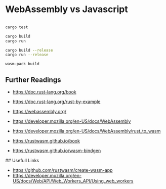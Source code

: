 # WebAssembly vs Javascript

```sh

cargo test

cargo build
cargo run

cargo build --release
cargo run --release

wasm-pack build

```

## Further Readings

- https://doc.rust-lang.org/book
- https://doc.rust-lang.org/rust-by-example

- https://webassembly.org/

- https://developer.mozilla.org/en-US/docs/WebAssembly
- https://developer.mozilla.org/en-US/docs/WebAssembly/rust_to_wasm

- https://rustwasm.github.io/book
- https://rustwasm.github.io/wasm-bindgen

## Usefull Links

- https://github.com/rustwasm/create-wasm-app
- https://developer.mozilla.org/en-US/docs/Web/API/Web_Workers_API/Using_web_workers

